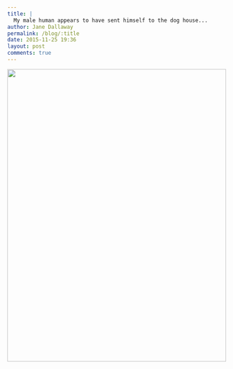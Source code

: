 ```yaml
---
title: |
  My male human appears to have sent himself to the dog house...
author: Jane Dallaway
permalink: /blog/:title
date: 2015-11-25 19:36
layout: post
comments: true
---
```


<div><a href="http://static.skitters.dallaway.com/tp_IMG_4703.JPG"><img src="http://static.skitters.dallaway.com/tp_thumb_IMG_4703.JPG" width="500" height="667"/></a></div>



  

      
